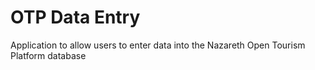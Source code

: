 # OTP Data Entry
Application to allow users to enter data into the Nazareth Open Tourism Platform database
